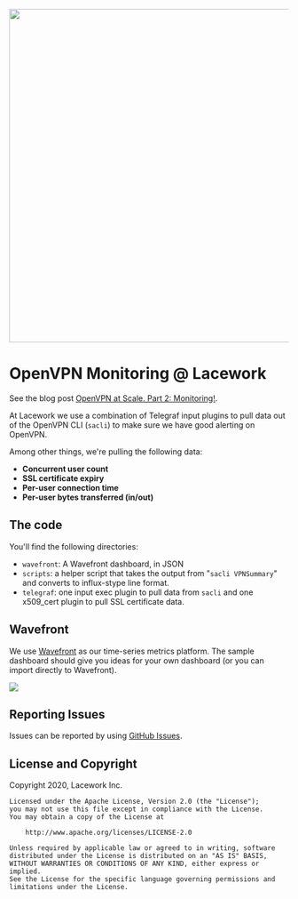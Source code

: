 <a href="https://lacework.com"><img src="https://techally-content.s3-us-west-1.amazonaws.com/public-content/lacework_logo_full.png" width="600"></a>

# OpenVPN Monitoring @ Lacework

See the blog post [OpenVPN at Scale. Part 2: Monitoring!](https://engineering.lacework.net/?p=5630).

At Lacework we use a combination of Telegraf input plugins to pull data out of the OpenVPN CLI (`sacli`) to make sure we have good alerting on OpenVPN.

Among other things, we're pulling the following data:

* **Concurrent user count**
* **SSL certificate expiry**
* **Per-user connection time**
* **Per-user bytes transferred (in/out)**

## The code

You'll find the following directories:

* `wavefront`: A Wavefront dashboard, in JSON
* `scripts`: a helper script that takes the output from "`sacli VPNSummary`" and converts to influx-stype line format.
* `telegraf`: one input exec plugin to pull data from `sacli` and one x509_cert plugin to pull SSL certificate data.

## Wavefront
We use [Wavefront](https://www.wavefront.com/) as our time-series metrics platform. The sample dashboard should give you ideas for your own dashboard (or you can import directly to Wavefront).

![](https://engineering.lacework.net/wp-content/uploads/2020/09/openvpn-dashboard.png)

## Reporting Issues

Issues can be reported by using [GitHub Issues](https://github.com/lacework/ops/issues).

## License and Copyright
Copyright 2020, Lacework Inc.
```
Licensed under the Apache License, Version 2.0 (the "License");
you may not use this file except in compliance with the License.
You may obtain a copy of the License at

    http://www.apache.org/licenses/LICENSE-2.0

Unless required by applicable law or agreed to in writing, software
distributed under the License is distributed on an "AS IS" BASIS,
WITHOUT WARRANTIES OR CONDITIONS OF ANY KIND, either express or implied.
See the License for the specific language governing permissions and
limitations under the License.
```
